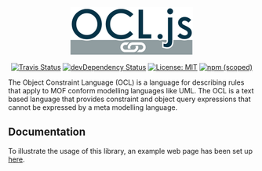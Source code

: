 <p align="center">
  <a href="https://ocl.stekoe.de">
    <img alt="OCL.js" src="https://raw.githubusercontent.com/stekoe/ocl.js/master/logo.png" width="250">
  </a>
</p>

<p align="center">
  <a href="https://travis-ci.org/SteKoe/ocl.js"><img alt="Travis Status" src="https://img.shields.io/travis/SteKoe/ocl.js/master.svg"></a>
  <a href="https://david-dm.org/SteKoe/ocl.js#info=devDependencies"><img alt="devDependency Status" src="https://david-dm.org/SteKoe/ocl.js/dev-status.svg"></a>
  <a href="https://github.com/SteKoe/ocl.js"><img alt="License: MIT" src="https://img.shields.io/github/license/mashape/apistatus.svg"></a>
  <a href="https://www.npmjs.com/package/@stekoe/ocl.js"><img alt="npm (scoped)" src="https://img.shields.io/npm/v/@stekoe/ocl.js.svg"></a>
</p>

The Object Constraint Language (OCL) is a language for describing rules that apply to MOF conform modelling languages like UML.
The OCL is a text based language that provides constraint and object query expressions that cannot be expressed by a meta modelling language.

## Documentation
To illustrate the usage of this library, an example web page has been set up [here](http://ocl.stekoe.de/).
